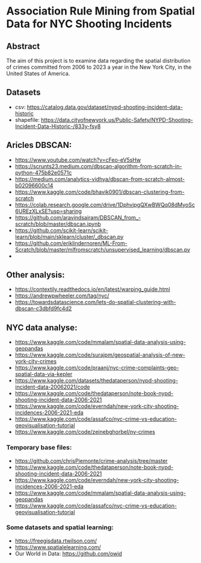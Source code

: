 # Association Rule Mining from Spatial Data for NYC Shooting Incidents
## Abstract
The aim of this project is to examine data regarding the spatial distribution of crimes committed from 2006 to 2023 a year in the New York City, in the United States of America. 
## Datasets
* csv: https://catalog.data.gov/dataset/nypd-shooting-incident-data-historic <br>
* shapefile: https://data.cityofnewyork.us/Public-Safety/NYPD-Shooting-Incident-Data-Historic-/833y-fsy8 

## Aricles DBSCAN:
* https://www.youtube.com/watch?v=cFeo-eV5sHw
* https://scrunts23.medium.com/dbscan-algorithm-from-scratch-in-python-475b82e0571c
* https://medium.com/analytics-vidhya/dbscan-from-scratch-almost-b02096600c14
* https://www.kaggle.com/code/bhavik0901/dbscan-clustering-from-scratch
* https://colab.research.google.com/drive/1DphvjpgQXwBWQq08dMyoSc6UREzXLxSE?usp=sharing
* https://github.com/aravindsairam/DBSCAN_from_-scratch/blob/master/dbscan.ipynb
* https://github.com/scikit-learn/scikit-learn/blob/main/sklearn/cluster/_dbscan.py
* https://github.com/eriklindernoren/ML-From-Scratch/blob/master/mlfromscratch/unsupervised_learning/dbscan.py
* 

## Other analysis:
* https://contextily.readthedocs.io/en/latest/warping_guide.html
* https://andrewpwheeler.com/tag/nyc/
* https://towardsdatascience.com/lets-do-spatial-clustering-with-dbscan-c3dbfd9fc4d2

## NYC data analyse:
* https://www.kaggle.com/code/mmalam/spatial-data-analysis-using-geopandas
* https://www.kaggle.com/code/surajpm/geospatial-analysis-of-new-york-city-crimes
* https://www.kaggle.com/code/praanj/nyc-crime-complaints-geo-spatial-data-via-kepler
* https://www.kaggle.com/datasets/thedataperson/nypd-shooting-incident-data-20062021/code
* https://www.kaggle.com/code/thedataperson/note-book-nypd-shooting-incident-data-2006-2021
* https://www.kaggle.com/code/everndah/new-york-city-shooting-incidences-2006-2021-eda
* https://www.kaggle.com/code/assafco/nyc-crime-vs-education-geovisualisation-tutorial
* https://www.kaggle.com/code/zeinebghorbel/ny-crimes

### Temporary base files:
* https://github.com/chrisPiemonte/crime-analysis/tree/master
* https://www.kaggle.com/code/thedataperson/note-book-nypd-shooting-incident-data-2006-2021 
* https://www.kaggle.com/code/everndah/new-york-city-shooting-incidences-2006-2021-eda
* https://www.kaggle.com/code/mmalam/spatial-data-analysis-using-geopandas
* https://www.kaggle.com/code/assafco/nyc-crime-vs-education-geovisualisation-tutorial

### Some datasets and spatial learning:
* https://freegisdata.rtwilson.com/
* https://www.spatialelearning.com/
* Our World in Data: https://github.com/owid 